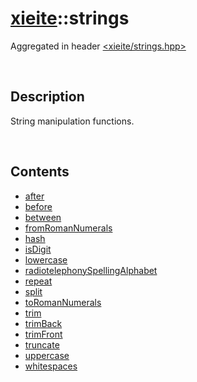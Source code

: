 # [xieite](./xieite.md)\:\:strings
Aggregated in header [<xieite/strings.hpp>](../include/xieite/strings.hpp)

&nbsp;

## Description
String manipulation functions.

&nbsp;

## Contents
- [after](./strings/after.md)
- [before](./strings/before.md)
- [between](./strings/between.md)
- [fromRomanNumerals](./strings/fromRomanNumerals.md)
- [hash](./strings/hash.md)
- [isDigit](./strings/isDigit.md)
- [lowercase](./strings/lowercase.md)
- [radiotelephonySpellingAlphabet](./strings/radiotelephonySpellingAlphabet.md)
- [repeat](./strings/repeat.md)
- [split](./strings/split.md)
- [toRomanNumerals](./strings/toRomanNumerals.md)
- [trim](./strings/trim.md)
- [trimBack](./strings/trimBack.md)
- [trimFront](./strings/trimFront.md)
- [truncate](./strings/truncate.md)
- [uppercase](./strings/uppercase.md)
- [whitespaces](./strings/whitespaces.md)
